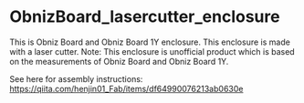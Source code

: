 # ObnizBoard_lasercutter_enclosure
This is Obniz Board and Obniz Board 1Y enclosure. This enclosure is made with a laser cutter. 
Note: This enclosure is unofficial product which is based on the measurements of Obniz Board and Obniz Board 1Y.

See here for assembly instructions: https://qiita.com/henjin01_Fab/items/df64990076213ab0630e
